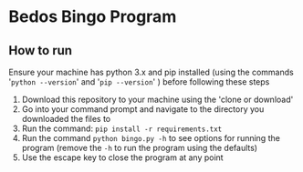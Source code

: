 # Bedos Bingo Program

## How to run
Ensure your machine has python 3.x and pip installed (using the commands '`python --version`' and '`pip --version`' ) before following these steps

1. Download this repository to your machine using the 'clone or download'
2. Go into your command prompt and navigate to the directory you downloaded the files to
3. Run the command: `pip install -r requirements.txt`
4. Run the command `python bingo.py -h` to see options for running the program (remove the `-h` to run the program using the defaults)
5. Use the escape key to close the program at any point